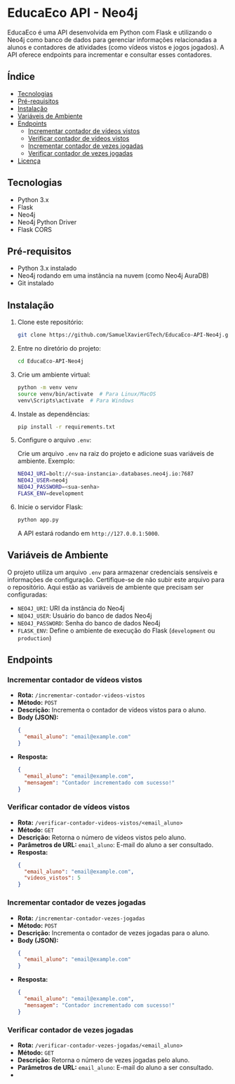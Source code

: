 # EducaEco API - Neo4j

EducaEco é uma API desenvolvida em Python com Flask e utilizando o Neo4j como banco de dados para gerenciar informações relacionadas a alunos e contadores de atividades (como vídeos vistos e jogos jogados). A API oferece endpoints para incrementar e consultar esses contadores.

## Índice

- [Tecnologias](#tecnologias)
- [Pré-requisitos](#pré-requisitos)
- [Instalação](#instalação)
- [Variáveis de Ambiente](#variáveis-de-ambiente)
- [Endpoints](#endpoints)
  - [Incrementar contador de vídeos vistos](#incrementar-contador-de-vídeos-vistos)
  - [Verificar contador de vídeos vistos](#verificar-contador-de-vídeos-vistos)
  - [Incrementar contador de vezes jogadas](#incrementar-contador-de-vezes-jogadas)
  - [Verificar contador de vezes jogadas](#verificar-contador-de-vezes-jogadas)
- [Licença](#licença)

## Tecnologias

- Python 3.x
- Flask
- Neo4j
- Neo4j Python Driver
- Flask CORS

## Pré-requisitos

- Python 3.x instalado
- Neo4j rodando em uma instância na nuvem (como Neo4j AuraDB)
- Git instalado

## Instalação

1. Clone este repositório:

    ```bash
    git clone https://github.com/SamuelXavierGTech/EducaEco-API-Neo4j.git
    ```

2. Entre no diretório do projeto:

    ```bash
    cd EducaEco-API-Neo4j
    ```

3. Crie um ambiente virtual:

    ```bash
    python -m venv venv
    source venv/bin/activate  # Para Linux/MacOS
    venv\Scripts\activate  # Para Windows
    ```

4. Instale as dependências:

    ```bash
    pip install -r requirements.txt
    ```

5. Configure o arquivo `.env`:

    Crie um arquivo `.env` na raiz do projeto e adicione suas variáveis de ambiente. Exemplo:

    ```bash
    NEO4J_URI=bolt://<sua-instancia>.databases.neo4j.io:7687
    NEO4J_USER=neo4j
    NEO4J_PASSWORD=<sua-senha>
    FLASK_ENV=development
    ```

6. Inicie o servidor Flask:

    ```bash
    python app.py
    ```

    A API estará rodando em `http://127.0.0.1:5000`.

## Variáveis de Ambiente

O projeto utiliza um arquivo `.env` para armazenar credenciais sensíveis e informações de configuração. Certifique-se de não subir este arquivo para o repositório. Aqui estão as variáveis de ambiente que precisam ser configuradas:

- `NEO4J_URI`: URI da instância do Neo4j
- `NEO4J_USER`: Usuário do banco de dados Neo4j
- `NEO4J_PASSWORD`: Senha do banco de dados Neo4j
- `FLASK_ENV`: Define o ambiente de execução do Flask (`development` ou `production`)

## Endpoints

### Incrementar contador de vídeos vistos

- **Rota:** `/incrementar-contador-videos-vistos`
- **Método:** `POST`
- **Descrição:** Incrementa o contador de vídeos vistos para o aluno.
- **Body (JSON):**
    ```json
    {
      "email_aluno": "email@example.com"
    }
    ```
- **Resposta:**
    ```json
    {
      "email_aluno": "email@example.com",
      "mensagem": "Contador incrementado com sucesso!"
    }
    ```

### Verificar contador de vídeos vistos

- **Rota:** `/verificar-contador-videos-vistos/<email_aluno>`
- **Método:** `GET`
- **Descrição:** Retorna o número de vídeos vistos pelo aluno.
- **Parâmetros de URL:** `email_aluno`: E-mail do aluno a ser consultado.
- **Resposta:**
    ```json
    {
      "email_aluno": "email@example.com",
      "videos_vistos": 5
    }
    ```

### Incrementar contador de vezes jogadas

- **Rota:** `/incrementar-contador-vezes-jogadas`
- **Método:** `POST`
- **Descrição:** Incrementa o contador de vezes jogadas para o aluno.
- **Body (JSON):**
    ```json
    {
      "email_aluno": "email@example.com"
    }
    ```
- **Resposta:**
    ```json
    {
      "email_aluno": "email@example.com",
      "mensagem": "Contador incrementado com sucesso!"
    }
    ```

### Verificar contador de vezes jogadas

- **Rota:** `/verificar-contador-vezes-jogadas/<email_aluno>`
- **Método:** `GET`
- **Descrição:** Retorna o número de vezes jogadas pelo aluno.
- **Parâmetros de URL:** `email_aluno`: E-mail do aluno a ser consultado.
-
